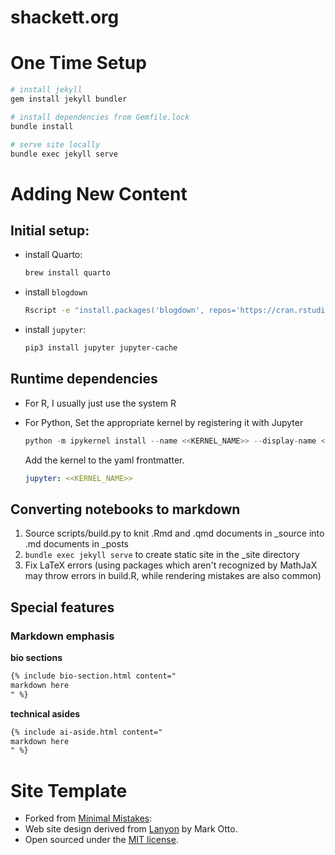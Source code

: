 # shackett.org

# One Time Setup

```bash
# install jekyll
gem install jekyll bundler

# install dependencies from Gemfile.lock
bundle install

# serve site locally
bundle exec jekyll serve
```

# Adding New Content

## Initial setup:
- install Quarto:

    ```bash
    brew install quarto
    ```

- install `blogdown`

    ```bash
    Rscript -e "install.packages('blogdown', repos='https://cran.rstudio.com/')
    ```

- install `jupyter`:

    ```bash
    pip3 install jupyter jupyter-cache
    ```

## Runtime dependencies

- For R, I usually just use the system R
- For Python,
    Set the appropriate kernel by registering it with Jupyter

    ```python
    python -m ipykernel install --name <<KERNEL_NAME>> --display-name <<DISPLAY_NAME>> --user
    ```
    
    Add the kernel to the yaml frontmatter.
    
    ```yaml
    jupyter: <<KERNEL_NAME>>
    ```
    
## Converting notebooks to markdown

1. Source scripts/build.py to knit .Rmd and .qmd documents in _source into .md documents in _posts
2. `bundle exec jekyll serve` to create static site in the _site directory
3. Fix LaTeX errors (using packages which aren't recognized by MathJaX may throw errors in build.R, while rendering mistakes are also common)

## Special features

### Markdown emphasis

**bio sections**

```markdown
{% include bio-section.html content="
markdown here
" %}
```

**technical asides**

```markdown
{% include ai-aside.html content="
markdown here
" %}
```

# Site Template

- Forked from [Minimal Mistakes](https://github.com/mmistakes/minimal-mistakes):
- Web site design derived from [Lanyon](https://github.com/poole/lanyon) by Mark Otto.
- Open sourced under the [MIT license](LICENSE.md).
